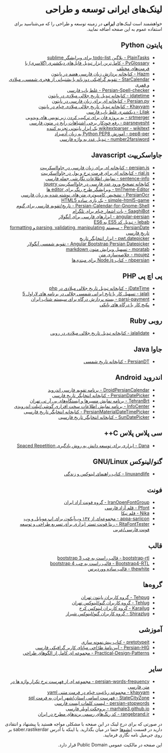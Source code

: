 <h1 dir="rtl">لینک‌های ایرانی توسعه و طراحی</h1>
<p dir="rtl">خواهشمند است لینک‌های <b>ایرانی</b> در زمینه توسعه و طراحی را که می‌شناسید برای استفاده عموم به این صفحه اضافه نمایید.</p>

<h2 dir="rtl">پایتون Python</h2>
<ul dir="rtl">
  <li><a href="https://github.com/aziz/PlainTasks">PlainTasks - پلاگین todo-list برای ویرایشگر sublime</a></li>
  <li><a href="https://github.com/ilius/pyglossary">PyGlossary - کامل‌ترین ابزار تبدیل فایل‌های دیکشنری (گلاسری) با فرمت‌های مختلف</a></li>
  <li><a href="https://github.com/sobhe/hazm/">Hazm - کتابخانه پردازش زبان فارسی هضم در پایتون</a></li>
  <li><a href="https://github.com/ilius/starcal/">StarCalendar - تقویم گرافیکی دوزبانه با پشتیبانی از هجری شمسی، میلادی و قمری</a></li>
  <li><a href="https://github.com/reza1615/Persian-Spell-checker">Persian-Spell-checker - غلط یاب فارسی</a></li>
  <li><a href="https://github.com/slashmili/python-jalali">jdatetime - کتابخانه تبدیل تاریخ جلالی میلادی در پایتون</a></li>
  <li><a href="https://github.com/itmard/persian.py">Persian.py - کتابخانه ای برای زبان فارسی در پایتون</a></li>
  <li><a href="https://github.com/pylover/khayyam">Khayyam - کتابخانه تبدیل تاریخ جلالی میلادی خیام در پایتون</a></li>
  <li><a href="https://github.com/m-o-s-t-a-f-a/lilak">Lilak - دیکشنری غلط یاب فارسی</a></li>
  <li><a href="https://github.com/iraj-jelo/srtmerger">srtmerger - یه پروژه فان برای ترکیب کردن زیر نویس های ویدویی</a></li>
  <li><a href="https://github.com/maryayi/parsnevesht">parsnevesht - رفع خودکار برخی اشتباهات رایج در متون فارسی</a></li>
  <li><a href="https://github.com/5j9/wikitextparser">wikitextparser - wikitext یک ابزار پایتونی تجزیه کننده</a></li>
  <li><a href="https://github.com/vahit/pep8-per">pep8-per - آموزش Python PEP8 به زبان آدمیزاد</a></li>
  <li><a href="https://github.com/5j9/number2farsiword">number2farsiword - تبدیل عدد به واژه فارسی</a></li>
</ul>

<h2 dir="rtl">جاواسکریپت Javascript</h2>
<ul dir="rtl">
  <li><a href="https://github.com/usablica/persian.js">persian.js - کتابخانه ای برای زبان فارسی در جاوااسکرپیت</a></li>
  <li><a href="https://github.com/habibpour/rial.js">rial.js - کتابخانه ای برای فرمت نرخ و پول در جاوااسکریپت</a></li>
  <li><a href="https://github.com/nainemom/sentence-info">sentence-info - نمایش اطلاعات نگارشی جمله فارسی</a></li>
  <li><a href="https://github.com/arashmilani/PersianDocumentNumberInputFix">کتابخانه تصحیح ورود عدد فارسی در جاوااسکریپت jquery</a></li>
  <li><a href="http://tmtheme-editor.herokuapp.com/">tmTheme-Editor - ویرایشگر طرح رنگ برای editor ها </a></li>
  <li><a href="https://github.com/reza1615/PersianOcr">PersianOcr - تشخیص کامپیوتری متن‌های نوشته شده به زبان فارسی</a></li>
  <li><a href="https://github.com/habibpour/simple-html5-game">simple-html5-game - یک بازی ساده HTML5</a></li>
  <li><a href="https://github.com/omid/Persian-Calendar-for-Gnome-Shell">Persian-Calendar-for-Gnome-Shell - تاریخ/تقویم فارسی برای گنوم</a></li>
  <li><a href="https://github.com/mehdisadeghi/SaaghiBot">SaaghiBot - بات اشعار خیام برای تلگرام</a></li>
  <li><a href="https://github.com/mohebifar/angular-persian">angular-persian - ابزارهای فارسی برای آنگولار</a></li>
  <li><a href="https://github.com/mohebifar/lebab">lebab - تبدیل کد ES5 به ES6</a></li>
  <li><a href="https://github.com/babakhani/PersianDate">PersianDate - سیستم parsing, validating, manipulating و formatting تاریخ فارسی</a></li>
  <li><a href="https://github.com/babakhani/pwt.datepicker">pwt.datepicker - ابزار انتخابگر تاریخ</a></li>
  <li><a href="https://github.com/AminRahimi/angular-bootstrap-persian-datepicker">Angular Bootstrap Persian Datepicker - تقویم شمسی آنگولار</a></li>
  <li><a href="https://github.com/sobhe/moratab">moratab - تسهیل ویرایش متون markdown </a></li>
  <li><a href="https://github.com/kharazi/moujez">moujez - خلاصه‌سازی متن</a></li>
  <li><a href="https://github.com/imasood/nbpersian">nbpersian - کتاب Node.js برای مبتدی‌ها</a></li>
</ul>



<h2 dir="rtl">پی اچ پی PHP</h2>
<ul dir="rtl">
  <li><a href="https://github.com/sallar/jDateTime">jDateTime - کتابخانه تبدیل تاریخ جلالی میلادی در php</a></li>
  <li><a href="https://github.com/morilog/jalali">jalali - تسهیل کار با تایخ ایرانی شمسی جلالی در برنامه های لاراول 5</a></li>
  <li><a href="https://github.com/morilog/parsi-payment">parsi-payment - بسته پردازش درگاه برای سیستم شتاب ایران</a></li>
  <li><a href="https://github.com/PoolPort/PoolPort">پکیج کار با درگاه های بانکی</a></li>
</ul>

<h2 dir="rtl">روبی Ruby</h2>
<ul dir="rtl">
  <li><a href="https://github.com/aziz/jalalidate">jalalidate - کتابخانه تبدیل تاریخ جلالی میلادی در روبی</a></li>
</ul>

<h2 dir="rtl">جاوا Java</h2>
<ul dir="rtl">
  <li><a href="https://github.com/abbashosseini/PersianDT">PersianDT - کتابخانه تاریخ شمسی</a></li>
</ul>

<h2 dir="rtl">اندروید Android</h2>
<ul dir="rtl">
  <li><a href="https://github.com/ebraminio/DroidPersianCalendar">DroidPersianCalendar - برنامه تقویم فارسی اندروید</a></li>
  <li><a href="https://github.com/alibehzadian/PersianDatePicker">PersianDatePicker - کتابخانه انتخابگر تاریخ فارسی</a></li>
  <li><a href="https://github.com/MasoodFallahpoor/TehranBrt">TehranBrt - برنامه نمایش مسیرها و ایستگاه‌های بی آر تی تهران</a></li>
  <li><a href="https://github.com/MasoodFallahpoor/InfoCenter">InfoCenter - برنامه نمایش اطلاعات سخت افزاری گوشی/تبلت اندرویدی</a></li>
  <li><a href="https://github.com/mohamad-amin/PersianMaterialDateTimePicker">PersianMaterialDateTimePicker - کتابخانه انتخابگر تاریخ فارسیی</a></li>
  <li><a href="https://github.com/alirezaafkar/SunDatePicker">SunDatePicker - کتابخانه انتخابگر تاریخ فارسیی</a></li>
</ul>

<h2 dir="rtl">سی پلاس پلاس C++</h2>
<ul dir="rtl">
  <li><a href="https://github.com/m-o-s-t-a-f-a/dana">Dana - ابزاری برای توسعه دانش به روش یادگیری Spaced Repetition</a></li>
</ul>

<h2 dir="rtl">گنو/لینوکس GNU/Linux</h2>
<ul dir="rtl">
  <li><a href="https://github.com/jadijadi/linuxandlife">linuxandlife - کتاب راهنمای لینوکس و زندگی</a></li>
</ul>

<h2 dir="rtl">فونت</h2>
<ul dir="rtl">
  <li><a href="https://github.com/IranOpenFontGroup">IranOpenFontGroup - گروه فونت آزاد ایران</a></li>
  <li><a href="https://github.com/pfont/pfont">Pfont - قلم آزاد فارسی</a></li>
  <li><a href="https://github.com/font-store/font-nika">Nika - قلم نیکا</a></li>
  <li><a href="https://github.com/sariina/appa-sariicon">appa-sariicon - مجموعه‌ای از ۱۴۷ وب‌آیکون برای اپ موبایل و وب</a></li>
  <li><a href="https://github.com/font-store/font-nika">RitaFontTester - ریتا فونت تستر ابزاری برای تسریع طراحی و توسعه فونت فارسی/عربی</a></li>
</ul>

<h2 dir="rtl">قالب</h2>
<ul dir="rtl">
  <li><a href="https://github.com/morteza/bootstrap-rtl">bootstrap-rtl - قالب راست به چپ bootstrap 3</a></li>
  <li><a href="https://github.com/mmdsharifi/Bootstrap4-RTL">Bootstrap4-RTL - قالب راست به چپ bootstrap 4</a></li>
  <li><a href="https://github.com/ysarbabi/thewhite">thewhite - قالب ساده ووردپرس</a></li>
</ul>

<h2 dir="rtl">گروه‌ها</h2>
<ul dir="rtl">
  <li><a href="http://tehpug.ir">Tehpug - گروه کاربران پایتون تهران</a></li>
  <li><a href="http://tehlug.ir">Tehlug - گروه کاربران گنو/لینوکس تهران</a></li>
  <li><a href="http://www.karajlug.org/">Karajlug - گروه کاربران لینوکس کرج</a></li>
  <li><a href="https://shirazlug.ir/">Shirazlug - گروه کاربران گنو/لینوکس شیراز</a></li>
</ul>

<h2 dir="rtl">آموزشی</h2>
<ul dir="rtl">
  <li><a href="https://github.com/yazdan/pretotypeit">pretotypeit - کتاب پیش‌نمونه سازی</a></li>
  <li><a href="https://github.com/shervinafshar/Persian-HIG">Persian-HIG - آیین‌نامهٔ طرّاحی میانای کاربر گرافیکی فارسی</a></li>
  <li><a href="https://github.com/khajavi/Practical-Design-Patterns">Practical-Design-Patterns - مجموعه ای کامل از الگوهای طراحی</a></li>
</ul>

<h2 dir="rtl">سایر</h2>
<ul dir="rtl">
  <li><a href="https://github.com/behnam/persian-words-frequency">persian-words-frequency - مجموعه ای از فهرست نرخ تکرار واژه ها در متن فارسی</a></li>
  <li><a href="https://github.com/mehdisadeghi/khayyam">khayyam -  مجموعه رباعیت خیام در فرمت متنی yaml</a></li>
  <li><a href="https://github.com/miladr/StateCityZone">StateCityZone -  فهرست اسامی استان/شهر ایران به فرمت sql</a></li>
  <li><a href="https://github.com/kharazi/persian-stopwords">persian-stopwords - لیست کلمات ایست فارسی</a></li>
  <li><a href="https://github.com/marhale3/marhale3.github.io">marhale3.github.io - پروجکت اویلر فارسی</a></li>
  <li><a href="https://github.com/IKAcc/RangeBrand">rangebrand.ir - کد رنگ‌های رسمی برند‌های مطرح در ایران</a></li>
</ul>



<p dir="rtl">در صورتی که برای درج لینک در این صفحه با مشکلی مواجه هستید یا پیشنهاد و انتقادی دارید در قسمت <a href="https://github.com/rastikerdar/links/issues">ایشوها</a> حتما در میان بگذارید. یا اینکه با آدرس saber.rastikerdar بر روی جی‌میل نامه نگاری فرمایید.</p>

<p dir="rtl">این صفحه در مالکیت عمومی Public Domain قرار دارد.</p>
